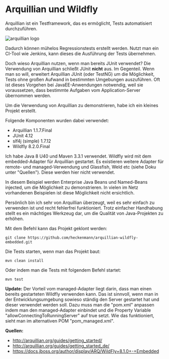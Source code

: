 # Arquillian und Wildfly
Arquillian ist ein Testframework, das es ermöglicht, Tests automatisiert durchzuführen.

![arquillian logo](http://design.jboss.org/arquillian/logo/final/arquillian_logo_450px.png)

Dadurch können mühelos Regressionstests erstellt werden. Nutzt man ein CI-Tool wie Jenkins, kann dieses die Ausführung der Tests übernehmen.

Doch wieso Arquillian nutzen, wenn man bereits JUnit verwendet?
Die Verwendung von Arquillian schließt JUnit **nicht** aus. Im Gegenteil. Wenn man so will, erweitert Arquillian JUnit (oder TestNG) um die Möglichkeit, Tests ohne großen Aufwand in bestimmten Umgebungen auszuführen. Oft ist dieses Vorgehen bei JavaEE-Anwendungen notwendig, weil sie voraussetzen, dass bestimmte Aufgaben vom Application-Server übernommen werden.

Um die Verwendung von Arquillian zu demonstrieren, habe ich ein kleines Projekt erstellt.

Folgende Komponenten wurden dabei verwendet:

- Arquillian 1.1.7.Final
- JUnit 4.12
- slf4j (simple) 1.7.12
- Wildfly 8.2.0.Final


Ich habe Java 8 U40 und Maven 3.3.1 verwendet. Wildfly wird mit dem embedded-Adapter für Arquillian gestartet.
Es existieren weitere Adapter für remote- und managed-Verwendung und Glassfish, Weld etc (siehe Doku unter "Quellen"). Diese werden hier nicht verwendet.

In diesem Beispiel werden Enterprise Java Beans und Named-Beans injected, um die Möglichkeit zu demonstrieren. In vielen im Netz vorhandenen Beispielen ist diese Möglichkeit nicht ersichtlich.

Persönlich bin ich sehr von Arquillian überzeugt, weil es sehr einfach zu verwenden ist und recht fehlerfrei funktioniert. Trotz einfacher Handhabung stellt es ein mächtiges Werkzeug dar, um die Qualität von Java-Projekten zu erhöhen.

Mit dem Befehl kann das Projekt geklont werden:
```
git clone https://github.com/heckenmann/arquillian-wildfly-embedded.git
```
Die Tests starten, wenn man das Projekt baut:
```
mvn clean install
```
Oder indem man die Tests mit folgendem Befehl startet:
```
mvn test
```


**Update:**
Der Vorteil vom managed-Adapter liegt darin, dass man einen bereits gestarteten Wildfly verwenden kann. Das ist sinnvoll, wenn man in der Entwicklungsumgebung sowieso ständig den Server gestartet hat und dieser verwendet werden soll. Dazu muss man die "pom.xml" anpassen indem man den managed-Adapter einbindet und die Property Variable "allowConnectingToRunningServer" auf true setzt. Wie das funktioniert, sieht man im alternativen POM "pom_managed.xml".

**Quellen:**
- http://arquillian.org/guides/getting_started/
- http://arquillian.org/guides/getting_started_de/
- https://docs.jboss.org/author/display/ARQ/WildFly+8.1.0+-+Embedded
